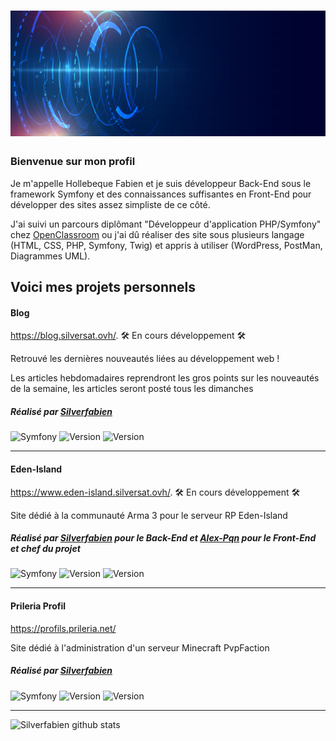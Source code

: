 # ![Silverfabien](https://github.com/Silverfabien/Silverfabien/blob/master/banner.jpg)

### Bienvenue sur mon profil 

Je m'appelle Hollebeque Fabien et je suis développeur Back-End sous le framework Symfony et des connaissances suffisantes en Front-End pour développer des sites assez simpliste de ce côté. 

J'ai suivi un parcours diplômant "Développeur d'application PHP/Symfony" chez <a href="https://openclassrooms.com/fr/paths/59-developpeur-dapplication-php-symfony">OpenClassroom</a> ou j'ai dû réaliser des site sous plusieurs langage (HTML, CSS, PHP, Symfony, Twig) et appris à utiliser (WordPress, PostMan, Diagrammes UML).

<h2>Voici mes projets personnels</h2>

<h4>Blog</h4>
<p><a href="https://blog.silversat.ovh/">https://blog.silversat.ovh/</a>. 🛠 En cours développement 🛠</p>

Retrouvé les dernières nouveautés liées au développement web !

Les articles hebdomadaires reprendront les gros points sur les nouveautés de la semaine, les articles seront posté tous les dimanches

##### Réalisé par <a href="https://github.com/Silverfabien">Silverfabien</a> 
![Symfony](https://img.shields.io/badge/Développer%20avec-Symfony%204-blue.svg)
![Version](https://img.shields.io/badge/Version-En%20Développement-yellow.svg)
![Version](https://img.shields.io/badge/Repository-Private-red.svg)
  
---  
  
<h4>Eden-Island</h4>
<p><a href="https://www.eden-island.silversat.ovh/">https://www.eden-island.silversat.ovh/</a>. 🛠 En cours développement 🛠</p>

Site dédié à la communauté Arma 3 pour le serveur RP Eden-Island
 
##### Réalisé par <a href="https://github.com/Silverfabien">Silverfabien</a> pour le Back-End et <a href="https://github.com/Alex-Pqn">Alex-Pqn</a> pour le Front-End et chef du projet
![Symfony](https://img.shields.io/badge/Développer%20avec-Symfony%204-blue.svg)
![Version](https://img.shields.io/badge/Version-En%20pause-orange.svg)
![Version](https://img.shields.io/badge/Repository-Private-red.svg)

---  
  
<h4>Prileria Profil</h4>
<p><a href="https://profils.prileria.net/">https://profils.prileria.net/</a></p>

Site dédié à l'administration d'un serveur Minecraft PvpFaction
 
##### Réalisé par <a href="https://github.com/Silverfabien">Silverfabien</a>
![Symfony](https://img.shields.io/badge/Développer%20avec-Symfony%204-blue.svg)
![Version](https://img.shields.io/badge/Version-1.2.0-green.svg)
![Version](https://img.shields.io/badge/Repository-Private-red.svg)

---

![Silverfabien github stats](https://github-readme-stats.vercel.app/api?username=Silverfabien&show_icons=true&title_color=fff&icon_color=79ff97&text_color=9f9f9f&bg_color=151515)


<!-- <img src="https://visitor-badge.glitch.me/badge?page_id=Silverfabien.visitor-badge"/> -->
